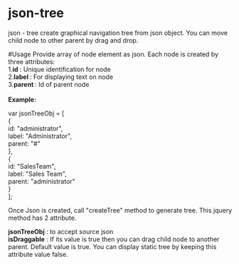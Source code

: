 # json-tree
json - tree create graphical navigation tree from json object. You can move child node to other parent by drag and drop.

#Usage
Provide array of node element as json. Each node is created by three attributes:<br/> 
1.<b>id</b>      : Unique identification for node <br/> 
2.<b>label </b>  : For displaying text on node<br/> 
3.<b>parent </b> : Id of parent node<br/> <br/> 
<b>Example:</b>

var jsonTreeObj = [<br/> 
                   {<br/> 
                        id: "administrator",<br/> 
                        label: "Administrator",<br/> 
                        parent: "#"<br/> 
                    },<br/> 
                    {<br/> 
                        id: "SalesTeam",<br/> 
                        label: "Sales Team",<br/> 
                        parent: "administrator"<br/> 
                    }<br/> 
                    ];<br/> 
                    
                    
                    
Once Json is created, call "createTree" method to generate tree. This jquery method has 2 attribute.

<b>jsonTreeObj</b> : to accept source json <br/>
<b>isDraggable</b> : If its value is true then you can drag child node to another parent. Default value is true. You can display static tree by keeping this attribute value false.
